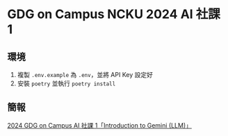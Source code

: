 # GDG on Campus NCKU 2024 AI 社課 1

## 環境

1. 複製 `.env.example` 為 `.env`，並將 API Key 設定好
2. 安裝 `poetry` 並執行 `poetry install`    

## 簡報
[2024 GDG on Campus AI 社課 1「Introduction to Gemini (LLM)」](https://docs.google.com/presentation/d/1LXKqWzpgjugIcKHAHQlcdx3Kci4dpo5PUWq1vQgEBOY/edit?usp=sharing)